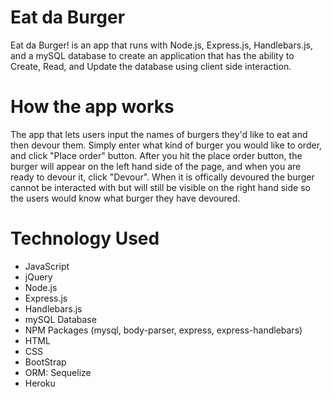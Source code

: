 # Eat da Burger
Eat da Burger! is an app that runs with Node.js, Express.js, Handlebars.js, and a mySQL database to create an application that has the ability to Create, Read, and Update the database using client side interaction.

# How the app works
The app that lets users input the names of burgers they'd like to eat and then devour them. Simply enter what kind of burger you would like to order, and click "Place order" button. After you hit the place order button, the burger will appear on the left hand side of the page, and when you are ready to devour it, click "Devour". When it is offically devoured the burger cannot be interacted with but will still be visible on the right hand side so the users would know what burger they have devoured. 

# Technology Used
- JavaScript
- jQuery
- Node.js
- Express.js
- Handlebars.js
- mySQL Database
- NPM Packages (mysql, body-parser, express, express-handlebars)
- HTML
- CSS
- BootStrap
- ORM: Sequelize
- Heroku

